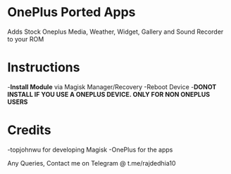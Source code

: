 # OnePlus Ported Apps
Adds Stock Oneplus Media, Weather, Widget, Gallery and Sound Recorder to your ROM

# Instructions

-__Install Module__ via Magisk Manager/Recovery
-Reboot Device
-__DONOT INSTALL IF YOU USE A ONEPLUS DEVICE. ONLY FOR NON ONEPLUS USERS__

# Credits

-topjohnwu for developing Magisk
-OnePlus for the apps

Any Queries, Contact me on Telegram @ t.me/rajdedhia10